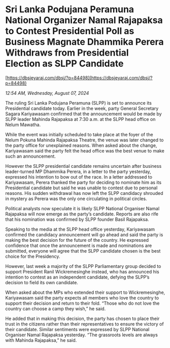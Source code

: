 # Sri Lanka Podujana Peramuna  National Organizer Namal Rajapaksa to Contest Presidential Poll as Business Magnate Dhammika  Perera Withdraws from Presidential Election  as SLPP Candidate

[https://dbsjeyaraj.com/dbsj/?p=84498](https://dbsjeyaraj.com/dbsj/?p=84498)

*12:54 AM, Wednesday, August 07, 2024*

The ruling Sri Lanka Podujana Peramuna (SLPP) is set to announce its Presidential candidate today. Earlier in the week, party General Secretary Sagara Kariyawasam confirmed that the announcement would be made by SLPP leader Mahinda Rajapaksa at 7:30 a.m. at the SLPP head office on Nelum Mawatha.

While the event was initially scheduled to take place at the foyer of the Nelum Pokuna Mahinda Rajapaksa Theatre, the venue was later changed to the party office for unexplained reasons. When asked about the change, Kariyawasam said the party felt the head office was the best venue to make such an announcement.

However the SLPP presidential candidate remains uncertain after business leader-turned MP Dhammika Perera, in a letter to the party yesterday, expressed his intention to bow out of the race. In a letter addressed to Kariyawasam, Perera thanked the party for deciding to nominate him as its Presidential candidate but said he was unable to contest due to personal reasons. His sudden withdrawal has now left the SLPP candidacy shrouded in mystery as Perera was the only one circulating in political circles.

Political analysts now speculate it is likely SLPP National Organiser Namal Rajapaksa will now emerge as the party’s candidate. Reports are also rife that his nomination was confirmed by SLPP founder Basil Rajapaksa.

Speaking to the media at the SLPP head office yesterday, Kariyawasam confirmed the candidacy announcement will go ahead and said the party is making the best decision for the future of the country. He expressed confidence that once the announcement is made and nominations are submitted, everyone will agree that the SLPP candidate chosen is the best choice for the Presidency.

However, last week a majority of the SLPP Parliamentary group decided to support President Ranil Wickremesinghe instead, who has announced his intention to contest as an independent candidate, defying the SLPP’s decision to field its own candidate.

When asked about the MPs who extended their support to Wickremesinghe, Kariyawasam said the party expects all members who love the country to support their decision and return to their fold. “Those who do not love the country can choose a camp they wish,” he said.

He added that in making this decision, the party has chosen to place their trust in the citizens rather than their representatives to ensure the victory of their candidate. Similar sentiments were expressed by SLPP National Organiser Namal Rajapaksa yesterday. “The grassroots levels are always with Mahinda Rajapaksa,” he said.

